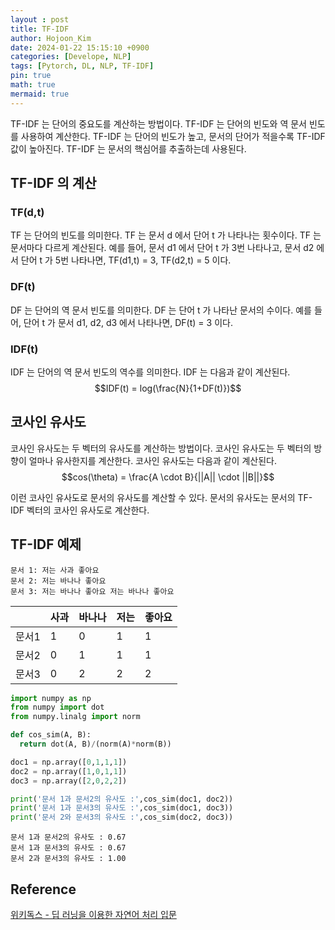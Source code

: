 ```yaml
---
layout : post
title: TF-IDF
author: Hojoon_Kim
date: 2024-01-22 15:15:10 +0900
categories: [Develope, NLP]
tags: [Pytorch, DL, NLP, TF-IDF]
pin: true
math: true
mermaid: true
---
```

TF-IDF 는 단어의 중요도를 계산하는 방법이다. TF-IDF 는 단어의 빈도와 역 문서 빈도를 사용하여 계산한다. TF-IDF 는 단어의 빈도가 높고, 문서의 단어가 적을수록 TF-IDF 값이 높아진다. TF-IDF 는 문서의 핵심어를 추출하는데 사용된다.

## TF-IDF 의 계산
### TF(d,t)
TF 는 단어의 빈도를 의미한다. TF 는 문서 d 에서 단어 t 가 나타나는 횟수이다. TF 는 문서마다 다르게 계산된다. 예를 들어, 문서 d1 에서 단어 t 가 3번 나타나고, 문서 d2 에서 단어 t 가 5번 나타나면, TF(d1,t) = 3, TF(d2,t) = 5 이다.
### DF(t)
DF 는 단어의 역 문서 빈도를 의미한다. DF 는 단어 t 가 나타난 문서의 수이다. 예를 들어, 단어 t 가 문서 d1, d2, d3 에서 나타나면, DF(t) = 3 이다.
### IDF(t)
IDF 는 단어의 역 문서 빈도의 역수를 의미한다. IDF 는 다음과 같이 계산된다.
$$IDF(t) = log(\frac{N}{1+DF(t)})$$

## 코사인 유사도
코사인 유사도는 두 벡터의 유사도를 계산하는 방법이다. 코사인 유사도는 두 벡터의 방향이 얼마나 유사한지를 계산한다. 코사인 유사도는 다음과 같이 계산된다.
$$cos(\theta) = \frac{A \cdot B}{||A|| \cdot ||B||}$$

이런 코사인 유사도로 문서의 유사도를 계산할 수 있다. 문서의 유사도는 문서의 TF-IDF 벡터의 코사인 유사도로 계산한다.

## TF-IDF 예제
```
문서 1: 저는 사과 좋아요
문서 2: 저는 바나나 좋아요
문서 3: 저는 바나나 좋아요 저는 바나나 좋아요
```
||사과|바나나|저는|좋아요|
|---|---|---|---|---|
|문서1|1|0|1|1|
|문서2|0|1|1|1|
|문서3|0|2|2|2|

```python
import numpy as np
from numpy import dot
from numpy.linalg import norm

def cos_sim(A, B):
  return dot(A, B)/(norm(A)*norm(B))

doc1 = np.array([0,1,1,1])
doc2 = np.array([1,0,1,1])
doc3 = np.array([2,0,2,2])

print('문서 1과 문서2의 유사도 :',cos_sim(doc1, doc2))
print('문서 1과 문서3의 유사도 :',cos_sim(doc1, doc3))
print('문서 2와 문서3의 유사도 :',cos_sim(doc2, doc3))

```
```
문서 1과 문서2의 유사도 : 0.67
문서 1과 문서3의 유사도 : 0.67
문서 2과 문서3의 유사도 : 1.00
```

## Reference
[위키독스 - 딥 러닝을 이용한 자연어 처리 입문](https://wikidocs.net/book/2155)